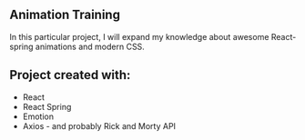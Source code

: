 ## Animation Training
In this particular project, I will expand my knowledge about awesome React-spring animations and modern CSS.

## Project created with:
* React
* React Spring
* Emotion
* Axios - and probably Rick and Morty API
